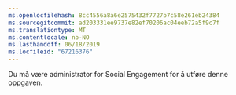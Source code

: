```yaml
---
ms.openlocfilehash: 8cc4556a8a6e2575432f7727b7c58e261eb24384
ms.sourcegitcommit: ad203331ee9737e82ef70206ac04eeb72a5f9c7f
ms.translationtype: MT
ms.contentlocale: nb-NO
ms.lasthandoff: 06/18/2019
ms.locfileid: "67216376"
---
```

Du må være administrator for Social Engagement for å utføre denne oppgaven.